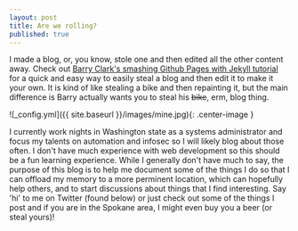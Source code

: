 ```yaml
---
layout: post
title: Are we rolling?
published: true
---
```


I made a blog, or, you know, stole one and then edited all the other content away.  Check out [Barry Clark's smashing Github Pages with Jekyll tutorial](https://www.smashingmagazine.com/2014/08/build-blog-jekyll-github-pages/) for a quick and easy way to easily steal a blog and then edit it to make it your own.  It is kind of like stealing a bike and then repainting it, but the main difference is Barry actually wants you to steal his ~~bike~~, erm, blog thing.

![_config.yml]({{ site.baseurl }}/images/mine.jpg){: .center-image }

I currently work nights in Washington state as a systems administrator and focus my talents on automation and infosec so I will likely blog about those often.  I don't have much experience with web development so this should be a fun learning experience.  While I generally don't have much to say, the purpose of this blog is to help me document some of the things I do so that I can offload my memory to a more perminent location, which can hopefully help others, and to start discussions about things that I find interesting.  Say 'hi' to me on Twitter (found below) or just check out some of the things I post and if you are in the Spokane area, I might even buy you a beer (or steal yours)!
